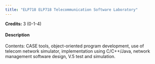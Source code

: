 ```yaml
---
title: "ELP718 ELP718 Telecommunication Software Laboratory"
---
```

**Credits:** 3 (0-1-4)

#### Description
Contents: CASE tools, object-oriented program development, use of telecom network simulator, implementation using C/C++/Java, network management software design, V.5 test and simulation.